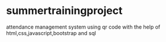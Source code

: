 # summertrainingproject
attendance management system using qr code with the help of html,css,javascript,bootstrap and sql
